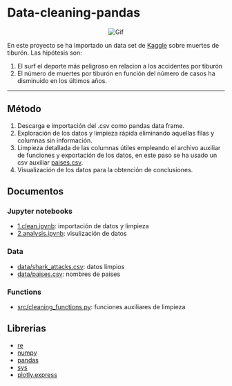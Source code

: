 # Data-cleaning-pandas

<div align=center>
    <img src="https://c.tenor.com/q4xhISzHE6MAAAAC/buscando-a-nemo.gif" alt="Gif">   
</div>

En este proyecto se ha importado un data set de [Kaggle](https://www.kaggle.com/teajay/global-shark-attacks) sobre muertes de tiburón. Las hipótesis son:
1. El surf el deporte más peligroso en relacion a los accidentes por tiburón 
2. El número de muertes por tiburón en función del número de casos ha disminuido en los últimos años.

***
## Método
1. Descarga e importación del .csv como pandas data frame.
2. Exploración de los datos y limpieza rápida eliminando aquellas filas y columnas sin información.
3. Limpieza detallada de las columnas útiles empleando el archivo auxiliar de funciones y exportación de los datos, en este paso se ha usado un csv auxiliar [paises.csv](https://gist.github.com/brenes/1095110/4422fd7ba3a388f31a9a017757e21e5df23c5916).
4. Visualización de los datos para la obtención de conclusiones.

## Documentos
### Jupyter notebooks
* [1.clean.ipynb](https://github.com/rodrigogalan/data-cleaning-pandas/blob/main/code/1.clean.ipynb): importación de datos y limpieza
* [2.analysis.ipynb](https://github.com/rodrigogalan/data-cleaning-pandas/blob/main/code/2.analysis.ipynb): visulización de datos
### Data
* [data/shark_attacks.csv](https://github.com/rodrigogalan/data-cleaning-pandas/blob/main/data/shark_attacks.csv): datos limpios
* [data/paises.csv](https://github.com/rodrigogalan/data-cleaning-pandas/blob/main/data/paises.csv): nombres de paises
### Functions
* [src/cleaning_functions.py](https://github.com/rodrigogalan/data-cleaning-pandas/blob/main/src/cleaning_functions.py): funciones auxiliares de limpieza

## Librerias
* [re](https://docs.python.org/3/library/re.html) 
* [numpy](https://numpy.org/doc/1.22/)
* [pandas](https://pandas.pydata.org/pandas-docs/stable/) 
* [sys](https://docs.python.org/3/library/sys.html)
* [plotly.express](https://plotly.com/python-api-reference/)

